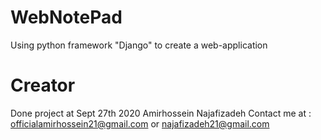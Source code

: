 # WebNotePad
Using python framework "Django" to create a web-application

# Creator
Done project at Sept 27th 2020
Amirhossein Najafizadeh 
Contact me at : officialamirhossein21@gmail.com or najafizadeh21@gmail.com
